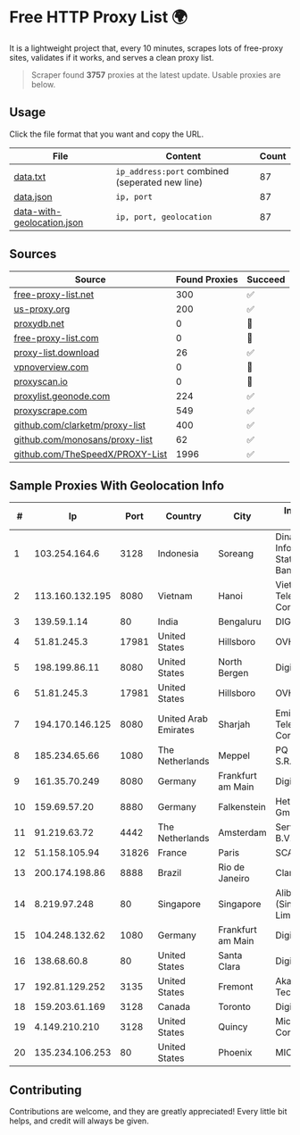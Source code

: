 
# Free HTTP Proxy List 🌍

It is a lightweight project that, every 10 minutes, scrapes lots of free-proxy sites, validates if it works, and serves a clean proxy list.


> Scraper found **3757** proxies at the latest update. Usable proxies are below.

## Usage

Click the file format that you want and copy the URL.


|File|Content|Count|
|----|-------|-----|
|[data.txt](https://raw.githubusercontent.com/themiralay/Proxy-List-World/master/data.txt)|`ip_address:port` combined (seperated new line)|87|
|[data.json](https://raw.githubusercontent.com/themiralay/Proxy-List-World/master/data.json)|`ip, port`|87|
|[data-with-geolocation.json](https://raw.githubusercontent.com/themiralay/Proxy-List-World/master/data-with-geolocation.json)|`ip, port, geolocation`|87|

## Sources

|Source|Found Proxies|Succeed|
|------|-------------|-------|
|[free-proxy-list.net](https://free-proxy-list.net)|300|✅|
|[us-proxy.org](https://www.us-proxy.org)|200|✅|
|[proxydb.net](http://proxydb.net)|0|🚫|
|[free-proxy-list.com](https://free-proxy-list.com/?page=&port=&type%5B%5D=http&type%5B%5D=https&up_time=0&search=Search)|0|🚫|
|[proxy-list.download](https://www.proxy-list.download/HTTP)|26|✅|
|[vpnoverview.com](https://vpnoverview.com/privacy/anonymous-browsing/free-proxy-servers)|0|🚫|
|[proxyscan.io](https://www.proxyscan.io)|0|🚫|
|[proxylist.geonode.com](https://proxylist.geonode.com/api/proxy-list?limit=300&page=1&sort_by=lastChecked&sort_type=desc&protocols=http,https)|224|✅|
|[proxyscrape.com](https://api.proxyscrape.com/v2/?request=displayproxies&protocol=http&timeout=10000&country=all&ssl=all&anonymity=all)|549|✅|
|[github.com/clarketm/proxy-list](https://raw.githubusercontent.com/clarketm/proxy-list/master/proxy-list-raw.txt)|400|✅|
|[github.com/monosans/proxy-list](https://raw.githubusercontent.com/monosans/proxy-list/main/proxies/http.txt)|62|✅|
|[github.com/TheSpeedX/PROXY-List](https://raw.githubusercontent.com/TheSpeedX/PROXY-List/master/http.txt)|1996|✅|


## Sample Proxies With Geolocation Info

|#|Ip|Port|Country|City|Internet Service Provider|
|-|--|----|-------|----|-------------------------|
|1|103.254.164.6|3128|Indonesia|Soreang|Dinas Komunikasi, Informatika dan Statistik Kabupaten Bandung|
|2|113.160.132.195|8080|Vietnam|Hanoi|VietNam Post and Telecom Corporation|
|3|139.59.1.14|80|India|Bengaluru|DIGITALOCEAN|
|4|51.81.245.3|17981|United States|Hillsboro|OVH SAS|
|5|198.199.86.11|8080|United States|North Bergen|DigitalOcean, LLC|
|6|51.81.245.3|17981|United States|Hillsboro|OVH SAS|
|7|194.170.146.125|8080|United Arab Emirates|Sharjah|Emirates Telecommunications Corporation|
|8|185.234.65.66|1080|The Netherlands|Meppel|PQ HOSTING PLUS S.R.L.|
|9|161.35.70.249|8080|Germany|Frankfurt am Main|DigitalOcean, LLC|
|10|159.69.57.20|8880|Germany|Falkenstein|Hetzner Online GmbH|
|11|91.219.63.72|4442|The Netherlands|Amsterdam|Serverius Holding B.V.|
|12|51.158.105.94|31826|France|Paris|SCALEWAY|
|13|200.174.198.86|8888|Brazil|Rio de Janeiro|Claro S.A|
|14|8.219.97.248|80|Singapore|Singapore|Alibaba Cloud (Singapore) Private Limited|
|15|104.248.132.62|1080|Germany|Frankfurt am Main|DigitalOcean, LLC|
|16|138.68.60.8|80|United States|Santa Clara|DigitalOcean, LLC|
|17|192.81.129.252|3135|United States|Fremont|Akamai Technologies, Inc.|
|18|159.203.61.169|3128|Canada|Toronto|DigitalOcean, LLC|
|19|4.149.210.210|3128|United States|Quincy|Microsoft Corporation|
|20|135.234.106.253|80|United States|Phoenix|MICROSOFT|



## Contributing

Contributions are welcome, and they are greatly appreciated! Every
little bit helps, and credit will always be given.

